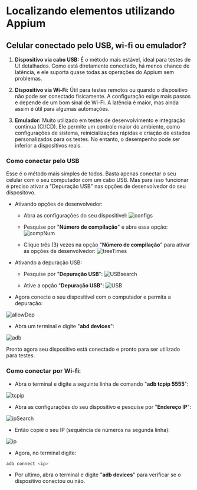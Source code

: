 # Localizando elementos utilizando Appium

## Celular conectado pelo USB, wi-fi ou emulador?

1. **Dispositivo via cabo USB:** 
É o método mais estável, ideal para testes de UI detalhados. Como está diretamente conectado, há menos chance de latência, e ele suporta quase todas as operações do Appium sem problemas.

2. **Dispositivo via Wi-Fi:** 
Útil para testes remotos ou quando o dispositivo não pode ser conectado fisicamente. A configuração exige mais passos e depende de um bom sinal de Wi-Fi. A latência é maior, mas ainda assim é útil para algumas automações.

3. **Emulador:** 
Muito utilizado em testes de desenvolvimento e integração contínua (CI/CD). Ele permite um controle maior do ambiente, como configurações de sistema, reinicializações rápidas e criação de estados personalizados para os testes. No entanto, o desempenho pode ser inferior a dispositivos reais.

### Como conectar pelo USB

Esse é o método mais simples de todos.
Basta apenas conectar o seu celular com o seu computador com um cabo USB.
Mas para isso funcionar é preciso ativar a "Depuração USB" nas opções de desenvolvedor do seu dispositovo.

* Ativando opções de desenvolvedor:
    
    * Abra as configurações do seu dispositivel:
    ![configs](/Images/Appium/Appium-Aula2-1.png)

    * Pesquise por "**Número de compilação**" e abra essa opção:
    ![compNum](/Images/Appium/Appium-Aula2-2.jpg)

    * Clique três (3) vezes na opção "**Número de compilação**" para ativar as opções de desenvolvedor:
    ![treeTimes](/Images/Appium/Appium-Aula2-3.jpg)

* Ativando a depuração USB:
    
    * Pesquise por "**Depuração USB**":
    ![USBsearch](/Images/Appium/Appium-Aula2-5.jpg)

    * Ative a opção "**Depuração USB**":
    ![USB](/Images/Appium/Appium-Aula2-4.jpg)

* Agora conecte o seu dispositivel com o computador e permita a depuração:

![allowDep](/Images/Appium/Appium-Aula2-7.jpg)

* Abra um terminal e digite "**abd devices**":

![adb](/Images/Appium/Appium-Aula2-6.png)

Pronto agora seu dispositivo está conectado e pronto para ser utilizado para testes.

### Como conectar por Wi-fi:

* Abra o terminal e digite a seguinte linha de comando "**adb tcpip 5555**":

![tcpip](/Images/Appium/Appium-Aula2-8.png)

* Abra as configurações do seu dispositivo e pesquise por "**Endereço IP**":

![ipSearch](/Images/Appium/Appium-Aula2-10.jpg)

* Então copie o seu IP (sequência de números na segunda linha):

![ip](/Images/Appium/Appium-Aula2-11.jpg)

* Agora, no terminal digite:

```powershell
adb connect <ip>
```

* Por ultimo, abra o terminal e digite "**adb devices**" para verificar se o dispositivo conectou ou não.